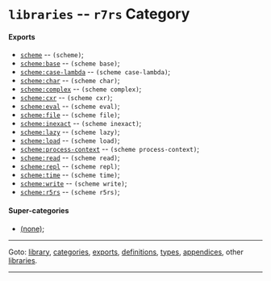 

<a id='category__r7rs__libraries'></a>

# `libraries` -- `r7rs` Category


<a id='category__r7rs__libraries__exports'></a>

#### Exports

 * [`scheme`](../../r7rs/exports/scheme.md#export__r7rs__scheme) -- `(scheme)`;
 * [`scheme:base`](../../r7rs/exports/scheme_3a_base.md#export__r7rs__scheme_3a_base) -- `(scheme base)`;
 * [`scheme:case-lambda`](../../r7rs/exports/scheme_3a_case-lambda.md#export__r7rs__scheme_3a_case-lambda) -- `(scheme case-lambda)`;
 * [`scheme:char`](../../r7rs/exports/scheme_3a_char.md#export__r7rs__scheme_3a_char) -- `(scheme char)`;
 * [`scheme:complex`](../../r7rs/exports/scheme_3a_complex.md#export__r7rs__scheme_3a_complex) -- `(scheme complex)`;
 * [`scheme:cxr`](../../r7rs/exports/scheme_3a_cxr.md#export__r7rs__scheme_3a_cxr) -- `(scheme cxr)`;
 * [`scheme:eval`](../../r7rs/exports/scheme_3a_eval.md#export__r7rs__scheme_3a_eval) -- `(scheme eval)`;
 * [`scheme:file`](../../r7rs/exports/scheme_3a_file.md#export__r7rs__scheme_3a_file) -- `(scheme file)`;
 * [`scheme:inexact`](../../r7rs/exports/scheme_3a_inexact.md#export__r7rs__scheme_3a_inexact) -- `(scheme inexact)`;
 * [`scheme:lazy`](../../r7rs/exports/scheme_3a_lazy.md#export__r7rs__scheme_3a_lazy) -- `(scheme lazy)`;
 * [`scheme:load`](../../r7rs/exports/scheme_3a_load.md#export__r7rs__scheme_3a_load) -- `(scheme load)`;
 * [`scheme:process-context`](../../r7rs/exports/scheme_3a_process-context.md#export__r7rs__scheme_3a_process-context) -- `(scheme process-context)`;
 * [`scheme:read`](../../r7rs/exports/scheme_3a_read.md#export__r7rs__scheme_3a_read) -- `(scheme read)`;
 * [`scheme:repl`](../../r7rs/exports/scheme_3a_repl.md#export__r7rs__scheme_3a_repl) -- `(scheme repl)`;
 * [`scheme:time`](../../r7rs/exports/scheme_3a_time.md#export__r7rs__scheme_3a_time) -- `(scheme time)`;
 * [`scheme:write`](../../r7rs/exports/scheme_3a_write.md#export__r7rs__scheme_3a_write) -- `(scheme write)`;
 * [`scheme:r5rs`](../../r7rs/exports/scheme_3a_r5rs.md#export__r7rs__scheme_3a_r5rs) -- `(scheme r5rs)`;


<a id='category__r7rs__libraries__super-categories'></a>

#### Super-categories

 * [(none)](../../r7rs/categories/_index.md#toc__r7rs__categories);

----

Goto: [library](../../r7rs/_index.md#library__r7rs), [categories](../../r7rs/categories/_index.md#toc__r7rs__categories), [exports](../../r7rs/exports/_index.md#toc__r7rs__exports), [definitions](../../r7rs/definitions/_index.md#toc__r7rs__definitions), [types](../../r7rs/types/_index.md#toc__r7rs__types), [appendices](../../r7rs/appendices/_index.md#toc__r7rs__appendices), other [libraries](../../_libraries.md#toc__libraries).

----

